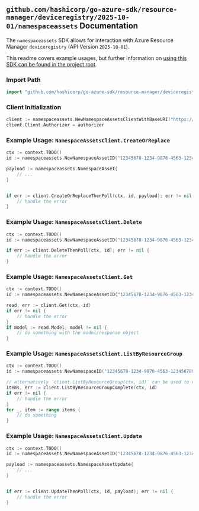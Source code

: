 
## `github.com/hashicorp/go-azure-sdk/resource-manager/deviceregistry/2025-10-01/namespaceassets` Documentation

The `namespaceassets` SDK allows for interaction with Azure Resource Manager `deviceregistry` (API Version `2025-10-01`).

This readme covers example usages, but further information on [using this SDK can be found in the project root](https://github.com/hashicorp/go-azure-sdk/tree/main/docs).

### Import Path

```go
import "github.com/hashicorp/go-azure-sdk/resource-manager/deviceregistry/2025-10-01/namespaceassets"
```


### Client Initialization

```go
client := namespaceassets.NewNamespaceAssetsClientWithBaseURI("https://management.azure.com")
client.Client.Authorizer = authorizer
```


### Example Usage: `NamespaceAssetsClient.CreateOrReplace`

```go
ctx := context.TODO()
id := namespaceassets.NewNamespaceAssetID("12345678-1234-9876-4563-123456789012", "example-resource-group", "namespaceName", "assetName")

payload := namespaceassets.NamespaceAsset{
	// ...
}


if err := client.CreateOrReplaceThenPoll(ctx, id, payload); err != nil {
	// handle the error
}
```


### Example Usage: `NamespaceAssetsClient.Delete`

```go
ctx := context.TODO()
id := namespaceassets.NewNamespaceAssetID("12345678-1234-9876-4563-123456789012", "example-resource-group", "namespaceName", "assetName")

if err := client.DeleteThenPoll(ctx, id); err != nil {
	// handle the error
}
```


### Example Usage: `NamespaceAssetsClient.Get`

```go
ctx := context.TODO()
id := namespaceassets.NewNamespaceAssetID("12345678-1234-9876-4563-123456789012", "example-resource-group", "namespaceName", "assetName")

read, err := client.Get(ctx, id)
if err != nil {
	// handle the error
}
if model := read.Model; model != nil {
	// do something with the model/response object
}
```


### Example Usage: `NamespaceAssetsClient.ListByResourceGroup`

```go
ctx := context.TODO()
id := namespaceassets.NewNamespaceID("12345678-1234-9876-4563-123456789012", "example-resource-group", "namespaceName")

// alternatively `client.ListByResourceGroup(ctx, id)` can be used to do batched pagination
items, err := client.ListByResourceGroupComplete(ctx, id)
if err != nil {
	// handle the error
}
for _, item := range items {
	// do something
}
```


### Example Usage: `NamespaceAssetsClient.Update`

```go
ctx := context.TODO()
id := namespaceassets.NewNamespaceAssetID("12345678-1234-9876-4563-123456789012", "example-resource-group", "namespaceName", "assetName")

payload := namespaceassets.NamespaceAssetUpdate{
	// ...
}


if err := client.UpdateThenPoll(ctx, id, payload); err != nil {
	// handle the error
}
```
